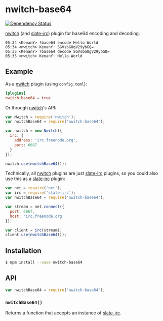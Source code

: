 # nwitch-base64

[![Dependency Status](https://gemnasium.com/nwitch/nwitch-base64.svg)](https://gemnasium.com/nwitch/nwitch-base64)

[nwitch][] (and [slate-irc][]) plugin for base64 encoding and decoding.

``` irc
05:34 <KenanY> !base64 encode Hello World
05:34 <nwitch> KenanY: SGVsbG8gV29ybGQ=
05:35 <KenanY> !base64 decode SGVsbG8gV29ybGQ=
05:35 <nwitch> KenanY: Hello World
```
## Example

As a [nwitch][] plugin (using `config.toml`):

``` toml
[plugins]
nwitch-base64 = true
```

Or through [nwitch][]'s API:

``` javascript
var Nwitch = require('nwitch');
var nwitchBase64 = require('nwitch-base64');

var nwitch = new Nwitch({
  irc: {
    address: 'irc.freenode.org',
    port: 6667
  }
});

nwitch.use(nwitchBase64());
```

Technically, all [nwitch][] plugins are just [slate-irc][] plugins, so you could
also use this as a [slate-irc][] plugin:

``` javascript
var net = require('net');
var irc = require('slate-irc');
var nwitchBase64 = require('nwitch-base64');

var stream = net.connect({
  port: 6667,
  host: 'irc.freenode.org'
});

var client = irc(stream);
client.use(nwitchBase64());
```

## Installation

``` bash
$ npm install --save nwitch-base64
```

## API

``` javascript
var nwitchBase64 = require('nwitch-base64');
```

### `nwitchBase64()`

Returns a function that accepts an instance of [slate-irc][].


  [nwitch]: https://github.com/KenanY/nwitch
  [slate-irc]: https://github.com/slate/slate-irc